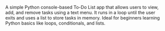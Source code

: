  A simple Python console-based To-Do List app that allows users to view, add, and remove tasks using a text menu. It runs in a loop until the user exits and uses a list to store tasks in memory. Ideal for beginners learning Python basics like loops, conditionals, and lists.
